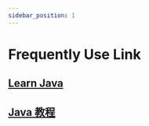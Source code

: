 ```yaml
---
sidebar_position: 1
---
```


# Frequently Use Link

## [Learn Java](https://dev.java/learn/)
## [Java 教程](https://www.runoob.com/java/java-tutorial.html)
